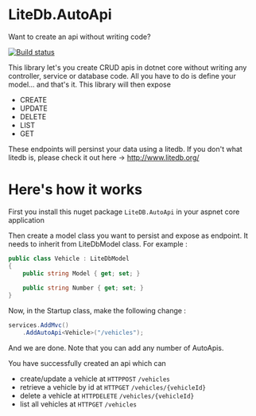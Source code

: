 # LiteDb.AutoApi 

Want to create an api without writing code?

[![Build status](https://ci.appveyor.com/api/projects/status/q99s5ef9xko6k8y0?svg=true)](https://ci.appveyor.com/project/bilal-fazlani/litedb-autoapi)

This library let's you create CRUD apis in dotnet core without writing any controller, service or database code. 
All you have to do is define your model... and that's it. This library will then expose 

- CREATE
- UPDATE
- DELETE
- LIST
- GET

These endpoints will persinst your data using a litedb. If you don't what litedb is, please check it out here -> http://www.litedb.org/

# Here's how it works

First you install this nuget package `LiteDB.AutoApi` in your aspnet core application

Then create a model class you want to persist and expose as endpoint. It needs to inherit from LiteDbModel class. For example :

```c#
public class Vehicle : LiteDbModel
{
    public string Model { get; set; }
    
    public string Number { get; set; }
}
```

Now, in the Startup class, make the following change :

```c#
services.AddMvc()
    .AddAutoApi<Vehicle>("/vehicles");
```

And we are done. Note that you can add any number of AutoApis.

You have successfully created an api which can 

- create/update a vehicle at `HTTPPOST` `/vehicles`
- retrieve a vehicle by id at `HTTPGET` `/vehicles/{vehicleId}`
- delete a vehicle at `HTTPDELETE` `/vehicles/{vehicleId}`
- list all vehicles at `HTTPGET` `/vehicles`

